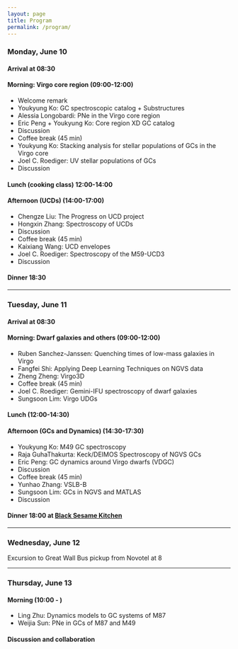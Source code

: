 ```yaml
---
layout: page
title: Program
permalink: /program/
---
```


### Monday, June 10

#### Arrival at 08:30
#### Morning: Virgo core region (09:00-12:00)

* Welcome remark
* Youkyung Ko: GC spectroscopic catalog + Substructures
* Alessia Longobardi: PNe in the Virgo core region
* Eric Peng + Youkyung Ko: Core region XD GC catalog
* Discussion
* Coffee break (45 min)
* Youkyung Ko: Stacking analysis for stellar populations of GCs in the Virgo core
* Joel C. Roediger: UV stellar populations of GCs
* Discussion

#### Lunch (cooking class) 12:00-14:00

#### Afternoon (UCDs) (14:00-17:00)
* Chengze Liu: The Progress on UCD project
* Hongxin Zhang: Spectroscopy of UCDs
* Discussion
* Coffee break (45 min)
* Kaixiang Wang: UCD envelopes
* Joel C. Roediger: Spectroscopy of the M59-UCD3
* Discussion

#### Dinner 18:30  

---------------------------------------------------------------

### Tuesday, June 11

#### Arrival at 08:30
#### Morning: Dwarf galaxies and others (09:00-12:00)

* Ruben Sanchez-Janssen: Quenching times of low-mass galaxies in Virgo
* Fangfei Shi: Applying Deep Learning Techniques on NGVS data
* Zheng Zheng: Virgo3D
* Coffee break (45 min)
* Joel C. Roediger: Gemini-IFU spectroscopy of dwarf galaxies
* Sungsoon Lim: Virgo UDGs

#### Lunch (12:00-14:30) 

#### Afternoon (GCs and Dynamics) (14:30-17:30)
    
* Youkyung Ko: M49 GC spectroscopy
* Raja GuhaThakurta: Keck/DEIMOS Spectroscopy of NGVS GCs
* Eric Peng: GC dynamics around Virgo dwarfs (VDGC)
* Discussion
* Coffee break (45 min)
* Yunhao Zhang: VSLB-B
* Sungsoon Lim: GCs in NGVS and MATLAS
* Discussion

#### Dinner 18:00 at <a href="http://www.blacksesamekitchen.com/" target="_blank">Black Sesame Kitchen</a>  

---------------------------------------------------------------

### Wednesday, June 12

Excursion to Great Wall
Bus pickup from Novotel at 8  

---------------------------------------------------------------

### Thursday, June 13

#### Morning (10:00 - )

* Ling Zhu: Dynamics models to GC systems of M87
* Weijia Sun: PNe in GCs of M87 and M49

#### Discussion and collaboration


